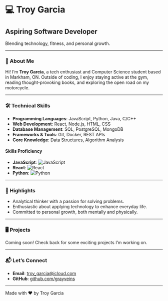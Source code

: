 # 💻 Troy Garcia

## Aspiring Software Developer
Blending technology, fitness, and personal growth.

---

### 📜 About Me
Hi! I’m **Troy Garcia**, a tech enthusiast and Computer Science student based in Markham, ON. Outside of coding, I enjoy staying active at the gym, reading thought-provoking books, and exploring the open road on my motorcycle.

---

### 🛠️ Technical Skills

- **Programming Languages**: JavaScript, Python, Java, C/C++
- **Web Development**: React, Node.js, HTML, CSS
- **Database Management**: SQL, PostgreSQL, MongoDB
- **Frameworks & Tools**: Git, Docker, REST APIs
- **Core Knowledge**: Data Structures, Algorithm Analysis

#### Skills Proficiency

- **JavaScript**: ![JavaScript](https://progress-bar.dev/90/?title=JavaScript)
- **React**: ![React](https://progress-bar.dev/85/?title=React)
- **Python**: ![Python](https://progress-bar.dev/75/?title=Python)

---

### 🌟 Highlights
- Analytical thinker with a passion for solving problems.
- Enthusiastic about applying technology to enhance everyday life.
- Committed to personal growth, both mentally and physically.

---

### 🖥️ Projects
Coming soon! Check back for some exciting projects I’m working on.

---

### 📬 Let’s Connect
- **Email**: [troy_garcia@icloud.com](mailto:troygarcia@icloud.com)
- **GitHub**: [github.com/grayveins](https://github.com/grayveins)

---

Made with ❤️ by Troy Garcia
